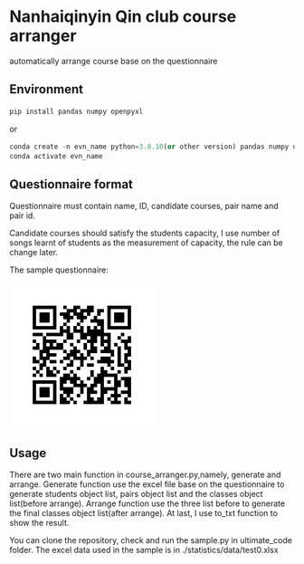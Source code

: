 # Nanhaiqinyin Qin club course arranger

automatically arrange course base on the questionnaire

## Environment

```python
pip install pandas numpy openpyxl
```

or

```python
conda create -n evn_name python=3.8.10(or other version) pandas numpy openpyxl
conda activate evn_name
```

## Questionnaire format

Questionnaire must contain name, ID, candidate courses, pair name and pair id.

Candidate courses should satisfy the students capacity, I use number of songs learnt of students as the measurement of capacity, the rule can be change later.

The sample questionnaire:

![qrcode](./statistics/img/qrcode.jpg)

## Usage

There are two main function in course_arranger.py,namely, generate and arrange. Generate function use the excel file base on the questionnaire to generate students object list, pairs object list and the classes object list(before arrange). Arrange function use the three list before to generate the final classes object list(after arrange). At last, I use to_txt function to show the result.

You can clone the repository, check and run  the sample.py in ultimate_code folder. The excel data used in the sample is in ./statistics/data/test0.xlsx